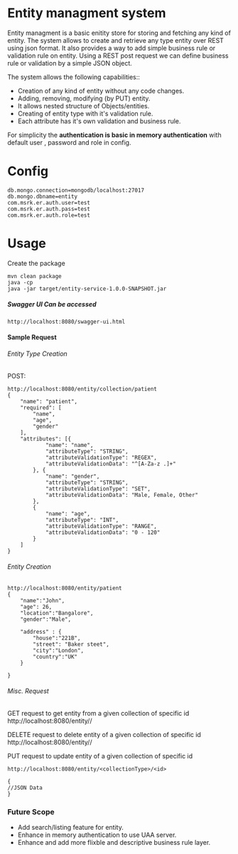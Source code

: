 # Entity managment system
Entity managment is a basic enitity store for storing and fetching any kind of entity. The system allows to create and retrieve any type entity over REST using json format. It also provides a way to add simple business rule or validation rule on entity. Using a REST post request we can define business rule or validation by a simple JSON object.

The system allows the following capabilities::
  - Creation of any kind of entity without any code changes.
  - Adding, removing, modifying (by PUT) entity.
  - It allows nested structure of Objects/entities.
  - Creating of entity type with it's validation rule.
  - Each attribute has it's own validation and business rule.

For simplicity the **authentication is basic in memory authentication** with default user , password and role in config.

# Config

```
db.mongo.connection=mongodb/localhost:27017
db.mongo.dbname=entity
com.msrk.er.auth.user=test
com.msrk.er.auth.pass=test
com.msrk.er.auth.role=test
```

# Usage
Create the package
```
mvn clean package
java -cp 
java -jar target/entity-service-1.0.0-SNAPSHOT.jar
```
##### Swagger UI Can be accessed

```
http://localhost:8080/swagger-ui.html
```
#### Sample Request
###### Entity Type Creation
POST:

```
http://localhost:8080/entity/collection/patient
{
	"name": "patient",
	"required": [
		"name",
		"age",
		"gender"
	],
	"attributes": [{
			"name": "name",
			"attributeType": "STRING",
			"attributeValidationType": "REGEX",
			"attributeValidationData": "^[A-Za-z .]+"
		}, {
			"name": "gender",
			"attributeType": "STRING",
			"attributeValidationType": "SET",
			"attributeValidationData": "Male, Female, Other"
		},
		{
			"name": "age",
			"attributeType": "INT",
			"attributeValidationType": "RANGE",
			"attributeValidationData": "0 - 120"
		}
	]
}
```

###### Entity Creation

```
http://localhost:8080/entity/patient
{
	"name":"John",
	"age": 26,
	"location":"Bangalore",
	"gender":"Male",
	
	"address" : {
		"house":"221B",
		"street": "Baker steet",
		"city":"London",
		"country":"UK"
	}
	
}
```

###### Misc. Request
GET request to get entity from a given collection of specific id
http://localhost:8080/entity/<collectionType>/<id>

DELETE request to delete entity of a given collection of specific id
http://localhost:8080/entity/<collectionType>/<id>

PUT request to update entity of a given collection of specific id

```
http://localhost:8080/entity/<collectionType>/<id>

{
//JSON Data
}
```

### Future Scope
  - Add search/listing feature for entity.
  - Enhance in memory authentication to use UAA server. 
  - Enhance and add more flixble and descriptive business rule layer.
